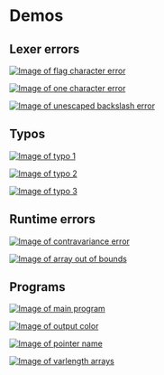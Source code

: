 # Demos


## Lexer errors

[![Image of flag character error](./errors/flag.png)](./errors/flag.sc)

[![Image of one character error](./errors/one-character.png)](./errors/one-character.sc)

[![Image of unescaped backslash error](./errors/unescaped-backslash.png)](./errors/unescaped-backslash.png)

## Typos

[![Image of typo 1](./errors/typo1.png)](./errors/typo1.sc)

[![Image of typo 2](./errors/typo2.png)](./errors/typo2.sc)

[![Image of typo 3](./errors/typo3.png)](./errors/typo3.sc)

## Runtime errors

[![Image of contravariance error](./classes/contravariance.png)](./classes/contravariance.sc)

[![Image of array out of bounds](./errors/array-out-of-bounds.png)](./errors/array-out-of-bounds.sc)

## Programs

[![Image of main program](./main.png)](./main.sc)

[![Image of output color](./output-color.png)](./output-color.sc)

[![Image of pointer name](./pointer-names.png)](./pointer-names.sc)

[![Image of varlength arrays](./varlength-arrays.png)](./varlength-arrays.sc)
